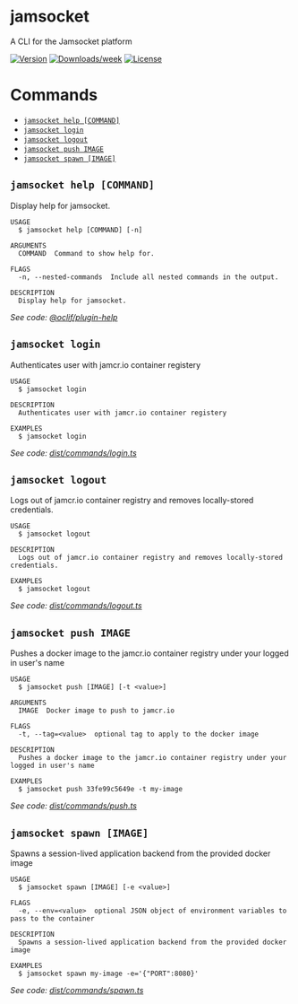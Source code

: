 jamsocket
=========

A CLI for the Jamsocket platform

[![Version](https://img.shields.io/npm/v/jamsocket)](https://npmjs.org/package/jamsocket)
[![Downloads/week](https://img.shields.io/npm/dw/jamsocket)](https://npmjs.org/package/jamsocket)
[![License](https://img.shields.io/npm/l/jamsocket)](https://github.com/drifting-in-space/jamsocket-cli/blob/main/LICENSE)

# Commands
<!-- commands -->
* [`jamsocket help [COMMAND]`](#jamsocket-help-command)
* [`jamsocket login`](#jamsocket-login)
* [`jamsocket logout`](#jamsocket-logout)
* [`jamsocket push IMAGE`](#jamsocket-push-image)
* [`jamsocket spawn [IMAGE]`](#jamsocket-spawn-image)

## `jamsocket help [COMMAND]`

Display help for jamsocket.

```
USAGE
  $ jamsocket help [COMMAND] [-n]

ARGUMENTS
  COMMAND  Command to show help for.

FLAGS
  -n, --nested-commands  Include all nested commands in the output.

DESCRIPTION
  Display help for jamsocket.
```

_See code: [@oclif/plugin-help](https://github.com/oclif/plugin-help/blob/v5.1.11/src/commands/help.ts)_

## `jamsocket login`

Authenticates user with jamcr.io container registery

```
USAGE
  $ jamsocket login

DESCRIPTION
  Authenticates user with jamcr.io container registery

EXAMPLES
  $ jamsocket login
```

_See code: [dist/commands/login.ts](https://github.com/drifting-in-space/jamsocket-cli/blob/v0.0.6/dist/commands/login.ts)_

## `jamsocket logout`

Logs out of jamcr.io container registry and removes locally-stored credentials.

```
USAGE
  $ jamsocket logout

DESCRIPTION
  Logs out of jamcr.io container registry and removes locally-stored credentials.

EXAMPLES
  $ jamsocket logout
```

_See code: [dist/commands/logout.ts](https://github.com/drifting-in-space/jamsocket-cli/blob/v0.0.6/dist/commands/logout.ts)_

## `jamsocket push IMAGE`

Pushes a docker image to the jamcr.io container registry under your logged in user's name

```
USAGE
  $ jamsocket push [IMAGE] [-t <value>]

ARGUMENTS
  IMAGE  Docker image to push to jamcr.io

FLAGS
  -t, --tag=<value>  optional tag to apply to the docker image

DESCRIPTION
  Pushes a docker image to the jamcr.io container registry under your logged in user's name

EXAMPLES
  $ jamsocket push 33fe99c5649e -t my-image
```

_See code: [dist/commands/push.ts](https://github.com/drifting-in-space/jamsocket-cli/blob/v0.0.6/dist/commands/push.ts)_

## `jamsocket spawn [IMAGE]`

Spawns a session-lived application backend from the provided docker image

```
USAGE
  $ jamsocket spawn [IMAGE] [-e <value>]

FLAGS
  -e, --env=<value>  optional JSON object of environment variables to pass to the container

DESCRIPTION
  Spawns a session-lived application backend from the provided docker image

EXAMPLES
  $ jamsocket spawn my-image -e='{"PORT":8080}'
```

_See code: [dist/commands/spawn.ts](https://github.com/drifting-in-space/jamsocket-cli/blob/v0.0.6/dist/commands/spawn.ts)_
<!-- commandsstop -->
